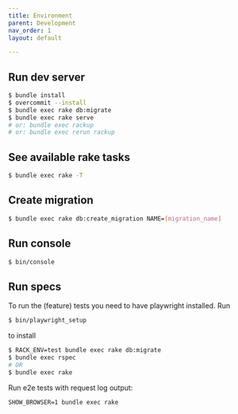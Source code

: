 ```yaml
---
title: Environment
parent: Development
nav_order: 1
layout: default

---
```


## Run dev server

```bash
$ bundle install
$ overcommit --install
$ bundle exec rake db:migrate
$ bundle exec rake serve
# or: bundle exec rackup
# or: bundle exec rerun rackup
```

## See available rake tasks

```bash
$ bundle exec rake -T
```

## Create migration

```bash
$ bundle exec rake db:create_migration NAME=[migration_name]
```

## Run console

```bash
$ bin/console
```

## Run specs

To run the (feature) tests you need to have playwright installed.
Run
```bash
$ bin/playwright_setup
```
to install

```bash
$ RACK_ENV=test bundle exec rake db:migrate
$ bundle exec rspec
# OR
$ bundle exec rake
```

Run e2e tests with request log output:
```
SHOW_BROWSER=1 bundle exec rake
```